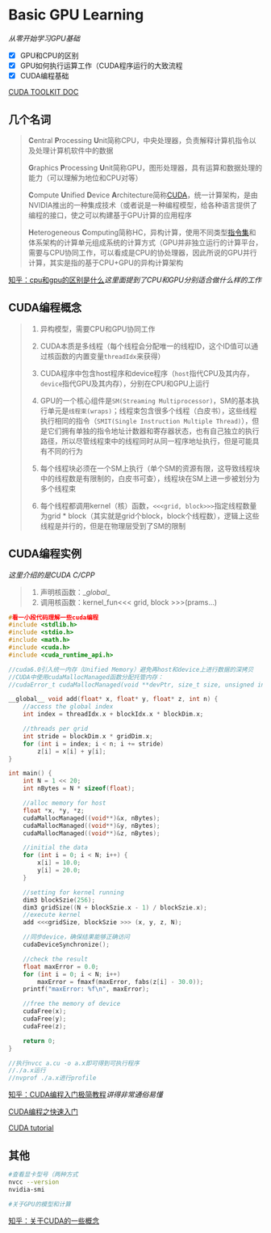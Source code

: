 # Basic GPU Learning

*从零开始学习GPU基础*

- [x] GPU和CPU的区别
- [x] GPU如何执行运算工作（CUDA程序运行的大致流程
- [x] CUDA编程基础

[CUDA TOOLKIT DOC](https://docs.nvidia.com/cuda/index.html)

## 几个名词

> **C**entral **P**rocessing **U**nit简称CPU，中央处理器，负责解释计算机指令以及处理计算机软件中的数据
>
> **G**raphics **P**rocessing **U**nit简称GPU，图形处理器，具有运算和数据处理的能力（可以理解为地位和CPU对等）
>
> **C**ompute **U**nified **D**evice **A**rchitecture简称[CUDA](https://baike.baidu.com/item/CUDA)，统一计算架构，是由NVIDIA推出的一种集成技术（或者说是一种编程模型，给各种语言提供了编程的接口，使之可以构建基于GPU计算的应用程序
>
> **H**eterogeneous **C**omputing简称HC，异构计算，使用不同类型[指令集](https://zh.wikipedia.org/wiki/指令集)和体系架构的计算单元组成系统的计算方式（GPU并非独立运行的计算平台，需要与CPU协同工作，可以看成是CPU的协处理器，因此所说的GPU并行计算，其实是指的基于CPU+GPU的异构计算架构

[知乎：cpu和gpu的区别是什么](https://www.zhihu.com/question/19903344)*这里面提到了CPU和GPU分别适合做什么样的工作*



## CUDA编程概念

> 1. 异构模型，需要CPU和GPU协同工作
>
> 2. CUDA本质是多线程（每个线程会分配唯一的线程ID，这个ID值可以通过核函数的内置变量`threadIdx`来获得）
>
> 3. CUDA程序中包含host程序和device程序（`host`指代CPU及其内存，`device`指代GPU及其内存），分别在CPU和GPU上运行
>
> 4. GPU的一个核心组件是`SM(Streaming Multiprocessor)`，SM的基本执行单元是`线程束(wraps)`；线程束包含很多个线程（白皮书），这些线程执行相同的指令（`SMIT(Single Instruction Multiple Thread)`），但是它们拥有单独的指令地址计数器和寄存器状态，也有自己独立的执行路径，所以尽管线程束中的线程同时从同一程序地址执行，但是可能具有不同的行为
> 5. 每个线程块必须在一个SM上执行（单个SM的资源有限，这导致线程块中的线程数是有限制的，白皮书可查），线程块在SM上进一步被划分为多个线程束
> 6. 每个线程都调用kernel（核）函数，`<<<grid, block>>>`指定线程数量为grid * block（其实就是grid个block，block个线程数），逻辑上这些线程是并行的，但是在物理层受到了SM的限制



## CUDA编程实例

*这里介绍的是CUDA C/CPP*

> 1. 声明核函数：\__global__
> 2. 调用核函数：kernel_fun<<< grid, block >>>(prams...)

```c
#看一小段代码理解一些cuda编程
#include <stdlib.h>
#include <stdio.h>
#include <math.h>
#include <cuda.h>
#include <cuda_runtime_api.h>

//cuda6.0引入统一内存（Unified Memory）避免再host和device上进行数据的深拷贝
//CUDA中使用cudaMallocManaged函数分配托管内存：
//cudaError_t cudaMallocManaged(void **devPtr, size_t size, unsigned int flag=0);

__global__ void add(float* x, float* y, float* z, int n) {
	//access the global index
	int index = threadIdx.x + blockIdx.x * blockDim.x;

	//threads per grid
	int stride = blockDim.x * gridDim.x;
	for (int i = index; i < n; i += stride)
		z[i] = x[i] + y[i];
}

int main() {
	int N = 1 << 20;
	int nBytes = N * sizeof(float);

	//alloc memory for host
	float *x, *y, *z;
	cudaMallocManaged((void**)&x, nBytes);
	cudaMallocManaged((void**)&y, nBytes);
	cudaMallocManaged((void**)&z, nBytes);

	//initial the data
	for (int i = 0; i < N; i++) {
		x[i] = 10.0;
		y[i] = 20.0;
	}

	//setting for kernel running
	dim3 blockSzie(256);
	dim3 gridSize((N + blockSzie.x - 1) / blockSzie.x);
	//execute kernel
	add <<<gridSize, blockSzie >>> (x, y, z, N);

	//同步device，确保结果能够正确访问
	cudaDeviceSynchronize();

	//check the result
	float maxError = 0.0;
	for (int i = 0; i < N; i++)
		maxError = fmaxf(maxError, fabs(z[i] - 30.0));
	printf("maxError: %f\n", maxError);

	//free the memory of device
	cudaFree(x);
	cudaFree(y);
	cudaFree(z);

	return 0;
}

//执行nvcc a.cu -o a.x即可得到可执行程序
//./a.x运行
//nvprof ./a.x进行profile
```

[知乎：CUDA编程入门极简教程](https://zhuanlan.zhihu.com/p/34587739)*讲得非常通俗易懂*

[CUDA编程之快速入门](https://www.cnblogs.com/skyfsm/p/9673960.html)

[CUDA tutorial](https://cuda-tutorial.readthedocs.io/en/latest/)



## 其他

```bash
#查看显卡型号（两种方式
nvcc --version
nvidia-smi

#关于GPU的模型和计算
```

[知乎：关于CUDA的一些概念](https://zhuanlan.zhihu.com/p/91334380)